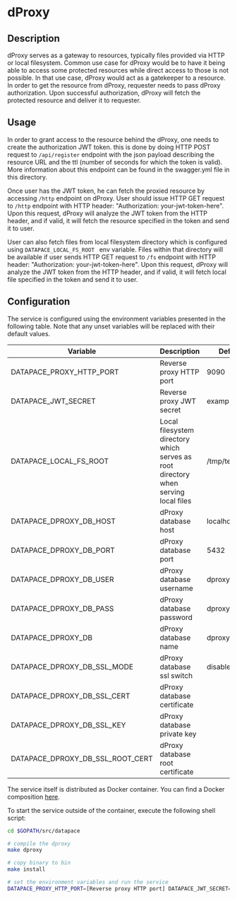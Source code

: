 # dProxy

## Description

dProxy serves as a gateway to resources, typically files provided via HTTP or local filesystem.
Common use case for dProxy would be to have it being able to access some protected resources while direct access to those is not possible.
In that use case, dProxy would act as a gatekeeper to a resource.
In order to get the resource from dProxy, requester needs to pass dProxy authorization.
Upon successful authorization, dProxy will fetch the protected resource and deliver it to requester.

## Usage
In order to grant access to the resource behind the dProxy, one needs to create the authorization JWT token.
this is done by doing HTTP POST request to  `/api/register` endpoint with the json payload describing the resource URL and the ttl (number of seconds for which the token is valid).
More information about this endpoint can be found in the swagger.yml file in this directory. 

Once user has the JWT token, he can fetch the proxied resource by accessing `/http` endpoint on dProxy.
User should issue HTTP GET request to `/http` endpoint with HTTP header: "Authorization: your-jwt-token-here".
Upon this request, dProxy will analyze the JWT token from the HTTP header, and if valid, it will fetch the resource specified in the token and send it to user.

User can also fetch files from local filesystem directory which is configured using `DATAPACE_LOCAL_FS_ROOT ` env variable.
Files within that directory will be available if user sends HTTP GET request to `/fs` endpoint with HTTP header: "Authorization: your-jwt-token-here".
Upon this request, dProxy will analyze the JWT token from the HTTP header, and if valid, it will fetch local file specified in the token and send it to user.


## Configuration


The service is configured using the environment variables presented in the
following table. Note that any unset variables will be replaced with their
default values.

| Variable                             | Description                                                                         | Default                |
|--------------------------------------|-------------------------------------------------------------------------------------|------------------------|
| DATAPACE_PROXY_HTTP_PORT             | Reverse proxy HTTP port                                                             | 9090                   |
| DATAPACE_JWT_SECRET                  | Reverse proxy JWT secret                                                            | examplesecret          |
| DATAPACE_LOCAL_FS_ROOT               | Local filesystem directory which serves as root directory when serving local files  | /tmp/test              |
| DATAPACE_DPROXY_DB_HOST              | dProxy database host                                                                | localhost              |
| DATAPACE_DPROXY_DB_PORT              | dProxy database port                                                                | 5432                   |
| DATAPACE_DPROXY_DB_USER              | dProxy database username                                                            | dproxy                 |
| DATAPACE_DPROXY_DB_PASS              | dProxy database password                                                            | dproxy                 |
| DATAPACE_DPROXY_DB                   | dProxy database name                                                                | dproxy                 |
| DATAPACE_DPROXY_DB_SSL_MODE          | dProxy database ssl switch                                                          | disable                |
| DATAPACE_DPROXY_DB_SSL_CERT          | dProxy database certificate                                                         |                        |
| DATAPACE_DPROXY_DB_SSL_KEY           | dProxy database private key                                                         |                        |
| DATAPACE_DPROXY_DB_SSL_ROOT_CERT     | dProxy database root certificate                                                    |                        |



The service itself is distributed as Docker container. You can find a Docker composition
[here](../docker/docker-compose.yml).

To start the service outside of the container, execute the following shell script:

```bash
cd $GOPATH/src/datapace

# compile the dproxy
make dproxy

# copy binary to bin
make install

# set the environment variables and run the service
DATAPACE_PROXY_HTTP_PORT=[Reverse proxy HTTP port] DATAPACE_JWT_SECRET=[Reverse proxy JWT secret] DATAPACE_LOCAL_FS_ROOT=[Path to local files directory] $GOBIN/datapace-dproxy
```